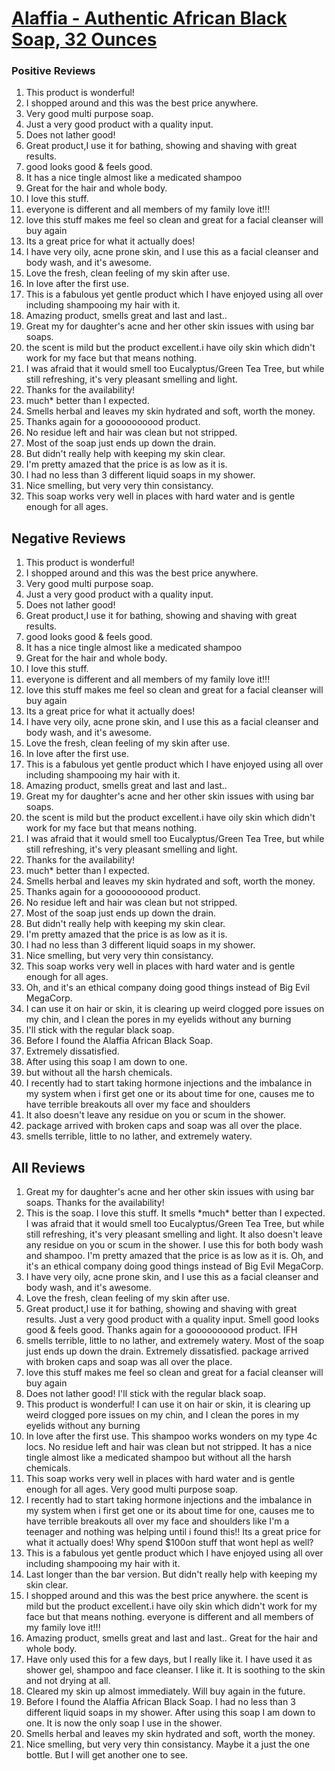 # [Alaffia - Authentic African Black Soap, 32 Ounces](https://products.checkmycream.com/products/Alaffia-Authentic-African-Black-Soap-32-Ounces.html)

### Positive Reviews

<ol>
      <li>This product is wonderful!</li>
      <li>I shopped around and this was the best price anywhere.</li>
      <li>Very good multi purpose soap.</li>
      <li>Just a very good product with a quality input.</li>
      <li>Does not lather good!</li>
      <li>Great product,I use it for bathing, showing and shaving with great results.</li>
      <li>good looks good &amp; feels good.</li>
      <li>It has a nice tingle almost like a medicated shampoo</li>
      <li>Great for the hair and whole body.</li>
      <li>I love this stuff.  </li>
      <li>everyone is different and all members of my family love it!!!</li>
      <li>love this stuff makes me feel so clean and great for a facial cleanser will buy again</li>
      <li>Its a great price for what it actually does!  </li>
      <li>I have very oily, acne prone skin, and I use this as a facial cleanser and body wash, and it&#x27;s awesome.</li>
      <li>Love the fresh, clean feeling of my skin after use.</li>
      <li>In love after the first use.</li>
      <li>This is a fabulous yet gentle product which I have enjoyed using all over including shampooing my hair with it.</li>
      <li>Amazing product, smells great and last and last..</li>
      <li>Great my for daughter&#x27;s acne and her other skin issues with using bar soaps.  </li>
      <li>the scent is mild but the product excellent.i have oily skin which didn&#x27;t work for my face but that means nothing.</li>
      <li>I was afraid that it would smell too Eucalyptus/Green Tea Tree, but while still refreshing, it&#x27;s very pleasant smelling and light.  </li>
      <li>Thanks for the availability!</li>
      <li>much* better than I expected.  </li>
      <li>Smells herbal and leaves my skin hydrated and soft, worth the money.</li>
      <li>Thanks again for a goooooooood product.</li>
      <li>No residue left and hair was clean but not stripped.</li>
      <li>Most of the soap just ends up down the drain.</li>
      <li>But didn&#x27;t really help with keeping my skin clear.</li>
      <li>I&#x27;m pretty amazed that the price is as low as it is.  </li>
      <li>I had no less than 3 different liquid soaps in my shower.  </li>
      <li>Nice smelling, but very very thin consistancy.</li>
      <li>This soap works very well in places with hard water and is gentle enough for all ages.</li>
</ol>


<h2>Negative Reviews</h2>
<ol>
<li> This product is wonderful!</li>
<li> I shopped around and this was the best price anywhere.</li>
<li> Very good multi purpose soap.</li>
<li> Just a very good product with a quality input.</li>
<li> Does not lather good!</li>
<li> Great product,I use it for bathing, showing and shaving with great results.</li>
<li> good looks good &amp; feels good.</li>
<li> It has a nice tingle almost like a medicated shampoo</li>
<li> Great for the hair and whole body.</li>
<li> I love this stuff.  </li>
<li> everyone is different and all members of my family love it!!!</li>
<li> love this stuff makes me feel so clean and great for a facial cleanser will buy again</li>
<li> Its a great price for what it actually does!  </li>
<li> I have very oily, acne prone skin, and I use this as a facial cleanser and body wash, and it&#x27;s awesome.</li>
<li> Love the fresh, clean feeling of my skin after use.</li>
<li> In love after the first use.</li>
<li> This is a fabulous yet gentle product which I have enjoyed using all over including shampooing my hair with it.</li>
<li> Amazing product, smells great and last and last..</li>
<li> Great my for daughter&#x27;s acne and her other skin issues with using bar soaps.  </li>
<li> the scent is mild but the product excellent.i have oily skin which didn&#x27;t work for my face but that means nothing.</li>
<li> I was afraid that it would smell too Eucalyptus/Green Tea Tree, but while still refreshing, it&#x27;s very pleasant smelling and light.  </li>
<li> Thanks for the availability!</li>
<li> much* better than I expected.  </li>
<li> Smells herbal and leaves my skin hydrated and soft, worth the money.</li>
<li> Thanks again for a goooooooood product.</li>
<li> No residue left and hair was clean but not stripped.</li>
<li> Most of the soap just ends up down the drain.</li>
<li> But didn&#x27;t really help with keeping my skin clear.</li>
<li> I&#x27;m pretty amazed that the price is as low as it is.  </li>
<li> I had no less than 3 different liquid soaps in my shower.  </li>
<li> Nice smelling, but very very thin consistancy.</li>
<li> This soap works very well in places with hard water and is gentle enough for all ages.</li>
<li> Oh, and it&#x27;s an ethical company doing good things instead of Big Evil MegaCorp.</li>
<li> I can use it on hair or skin, it is clearing up weird clogged pore issues on my chin, and I clean the pores in my eyelids without any burning</li>
<li> I&#x27;ll stick with the regular black soap.</li>
<li> Before I found the Alaffia African Black Soap.</li>
<li> Extremely dissatisfied.</li>
<li> After using this soap I am down to one.  </li>
<li> but without all the harsh chemicals.</li>
<li> I recently had to start taking hormone injections and the imbalance in my system when i first get one or its about time for one, causes me to have terrible breakouts all over my face and shoulders</li>
<li> It also doesn&#x27;t leave any residue on you or scum in the shower.  </li>
<li> package arrived with broken caps and soap was all over the place.</li>
<li> smells terrible, little to no lather, and extremely watery.</li>
</ol>

<h2>All Reviews</h2>

<ol>
    <li> Great my for daughter&#x27;s acne and her other skin issues with using bar soaps.  Thanks for the availability!</li>
    <li> This is the soap.  I love this stuff.  It smells *much* better than I expected.  I was afraid that it would smell too Eucalyptus/Green Tea Tree, but while still refreshing, it&#x27;s very pleasant smelling and light.  It also doesn&#x27;t leave any residue on you or scum in the shower.  I use this for both body wash and shampoo. I&#x27;m pretty amazed that the price is as low as it is.  Oh, and it&#x27;s an ethical company doing good things instead of Big Evil MegaCorp.</li>
    <li> I have very oily, acne prone skin, and I use this as a facial cleanser and body wash, and it&#x27;s awesome.</li>
    <li> Love the fresh, clean feeling of my skin after use.</li>
    <li> Great product,I use it for bathing, showing and shaving with great results. Just a very good product with a quality input. Smell good looks good &amp; feels good. Thanks again for a goooooooood product. IFH</li>
    <li> smells terrible, little to no lather, and extremely watery. Most of the soap just ends up down the drain. Extremely dissatisfied. package arrived with broken caps and soap was all over the place.</li>
    <li> love this stuff makes me feel so clean and great for a facial cleanser will buy again</li>
    <li> Does not lather good! I&#x27;ll stick with the regular black soap.</li>
    <li> This product is wonderful! I can use it on hair or skin, it is clearing up weird clogged pore issues on my chin, and I clean the pores in my eyelids without any burning</li>
    <li> In love after the first use. This shampoo works wonders on my type 4c locs. No residue left and hair was clean but not stripped. It has a nice tingle almost like a medicated shampoo but without all the harsh chemicals.</li>
    <li> This soap works very well in places with hard water and is gentle enough for all ages. Very good multi purpose soap.</li>
    <li> I recently had to start taking hormone injections and the imbalance in my system when i first get one or its about time for one, causes me to have terrible breakouts all over my face and shoulders like I&#x27;m a teenager and nothing was helping until i found this!! Its a great price for what it actually does!  Why spend $100on stuff that wont hepl as well?</li>
    <li> This is a fabulous yet gentle product which I have enjoyed using all over including shampooing my hair with it.</li>
    <li> Last longer than the bar version.  But didn&#x27;t really help with keeping my skin clear.</li>
    <li> I shopped around and this was the best price anywhere. the scent is mild but the product excellent.i have oily skin which didn&#x27;t work for my face but that means nothing. everyone is different and all members of my family love it!!!</li>
    <li> Amazing product, smells great and last and last.. Great for the hair and whole body.</li>
    <li> Have only used this for a few days, but I really like it.  I have used it as shower gel, shampoo and face cleanser.  I like it.  It is soothing to the skin and not drying at all.</li>
    <li> Cleared my skin up almost immediately. Will buy again in the future.</li>
    <li> Before I found the Alaffia African Black Soap. I had no less than 3 different liquid soaps in my shower.  After using this soap I am down to one.  It is now the only soap I use in the shower.</li>
    <li> Smells herbal and leaves my skin hydrated and soft, worth the money.</li>
    <li> Nice smelling, but very very thin consistancy. Maybe it a just the one bottle. But I will get another one to see.</li>
</ol>




